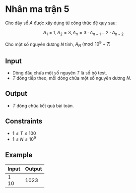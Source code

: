 # Nhân ma trận 5

Cho dãy số $A$ được xây dựng từ công thức đệ quy sau:

$$
A_1=1, A_2=3, A_n=3\cdot A_{n-1}-2\cdot A_{n-2}
$$

Cho một số nguyên dương $N$ tính, $A_N\pmod{10^9+7}$

## Input

- Dòng đầu chứa một số nguyên $T$ là số bộ test.
- $T$ dòng tiếp theo, mỗi dòng chứa một số nguyên dương $N$.

## Output

- $T$ dòng chứa kết quả bài toán.

## Constraints

- $1\le T\le 100$
- $1\le N\le 10^9$

## Example

|Input|Output|
|-|-|
|1<br>10|1023|
